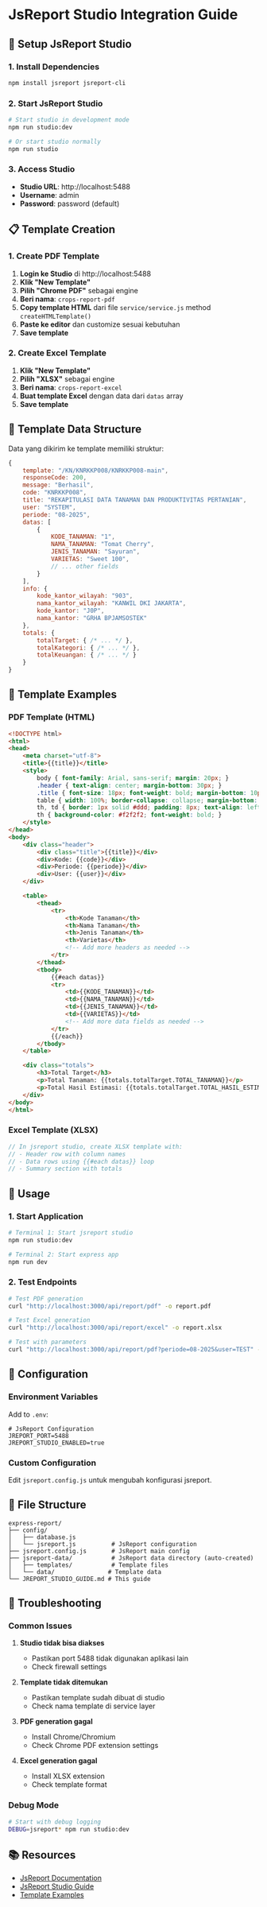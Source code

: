 # JsReport Studio Integration Guide

## 🚀 Setup JsReport Studio

### 1. Install Dependencies
```bash
npm install jsreport jsreport-cli
```

### 2. Start JsReport Studio
```bash
# Start studio in development mode
npm run studio:dev

# Or start studio normally
npm run studio
```

### 3. Access Studio
- **Studio URL**: http://localhost:5488
- **Username**: admin
- **Password**: password (default)

## 📋 Template Creation

### 1. Create PDF Template

1. **Login ke Studio** di http://localhost:5488
2. **Klik "New Template"**
3. **Pilih "Chrome PDF"** sebagai engine
4. **Beri nama**: `crops-report-pdf`
5. **Copy template HTML** dari file `service/service.js` method `createHTMLTemplate()`
6. **Paste ke editor** dan customize sesuai kebutuhan
7. **Save template**

### 2. Create Excel Template

1. **Klik "New Template"**
2. **Pilih "XLSX"** sebagai engine
3. **Beri nama**: `crops-report-excel`
4. **Buat template Excel** dengan data dari `datas` array
5. **Save template**

## 🔧 Template Data Structure

Data yang dikirim ke template memiliki struktur:

```javascript
{
    template: "/KN/KNRKKP008/KNRKKP008-main",
    responseCode: 200,
    message: "Berhasil",
    code: "KNRKKP008",
    title: "REKAPITULASI DATA TANAMAN DAN PRODUKTIVITAS PERTANIAN",
    user: "SYSTEM",
    periode: "08-2025",
    datas: [
        {
            KODE_TANAMAN: "1",
            NAMA_TANAMAN: "Tomat Cherry",
            JENIS_TANAMAN: "Sayuran",
            VARIETAS: "Sweet 100",
            // ... other fields
        }
    ],
    info: {
        kode_kantor_wilayah: "903",
        nama_kantor_wilayah: "KANWIL DKI JAKARTA",
        kode_kantor: "J0P",
        nama_kantor: "GRHA BPJAMSOSTEK"
    },
    totals: {
        totalTarget: { /* ... */ },
        totalKategori: { /* ... */ },
        totalKeuangan: { /* ... */ }
    }
}
```

## 📝 Template Examples

### PDF Template (HTML)
```html
<!DOCTYPE html>
<html>
<head>
    <meta charset="utf-8">
    <title>{{title}}</title>
    <style>
        body { font-family: Arial, sans-serif; margin: 20px; }
        .header { text-align: center; margin-bottom: 30px; }
        .title { font-size: 18px; font-weight: bold; margin-bottom: 10px; }
        table { width: 100%; border-collapse: collapse; margin-bottom: 20px; }
        th, td { border: 1px solid #ddd; padding: 8px; text-align: left; }
        th { background-color: #f2f2f2; font-weight: bold; }
    </style>
</head>
<body>
    <div class="header">
        <div class="title">{{title}}</div>
        <div>Kode: {{code}}</div>
        <div>Periode: {{periode}}</div>
        <div>User: {{user}}</div>
    </div>

    <table>
        <thead>
            <tr>
                <th>Kode Tanaman</th>
                <th>Nama Tanaman</th>
                <th>Jenis Tanaman</th>
                <th>Varietas</th>
                <!-- Add more headers as needed -->
            </tr>
        </thead>
        <tbody>
            {{#each datas}}
            <tr>
                <td>{{KODE_TANAMAN}}</td>
                <td>{{NAMA_TANAMAN}}</td>
                <td>{{JENIS_TANAMAN}}</td>
                <td>{{VARIETAS}}</td>
                <!-- Add more data fields as needed -->
            </tr>
            {{/each}}
        </tbody>
    </table>

    <div class="totals">
        <h3>Total Target</h3>
        <p>Total Tanaman: {{totals.totalTarget.TOTAL_TANAMAN}}</p>
        <p>Total Hasil Estimasi: {{totals.totalTarget.TOTAL_HASIL_ESTIMASI}}</p>
    </div>
</body>
</html>
```

### Excel Template (XLSX)
```javascript
// In jsreport studio, create XLSX template with:
// - Header row with column names
// - Data rows using {{#each datas}} loop
// - Summary section with totals
```

## 🚀 Usage

### 1. Start Application
```bash
# Terminal 1: Start jsreport studio
npm run studio:dev

# Terminal 2: Start express app
npm run dev
```

### 2. Test Endpoints
```bash
# Test PDF generation
curl "http://localhost:3000/api/report/pdf" -o report.pdf

# Test Excel generation
curl "http://localhost:3000/api/report/excel" -o report.xlsx

# Test with parameters
curl "http://localhost:3000/api/report/pdf?periode=08-2025&user=TEST" -o report.pdf
```

## 🔧 Configuration

### Environment Variables
Add to `.env`:
```env
# JsReport Configuration
JREPORT_PORT=5488
JREPORT_STUDIO_ENABLED=true
```

### Custom Configuration
Edit `jsreport.config.js` untuk mengubah konfigurasi jsreport.

## 📁 File Structure
```
express-report/
├── config/
│   ├── database.js
│   └── jsreport.js          # JsReport configuration
├── jsreport.config.js       # JsReport main config
├── jsreport-data/           # JsReport data directory (auto-created)
│   ├── templates/           # Template files
│   └── data/               # Template data
└── JREPORT_STUDIO_GUIDE.md # This guide
```

## 🐛 Troubleshooting

### Common Issues

1. **Studio tidak bisa diakses**
   - Pastikan port 5488 tidak digunakan aplikasi lain
   - Check firewall settings

2. **Template tidak ditemukan**
   - Pastikan template sudah dibuat di studio
   - Check nama template di service layer

3. **PDF generation gagal**
   - Install Chrome/Chromium
   - Check Chrome PDF extension settings

4. **Excel generation gagal**
   - Install XLSX extension
   - Check template format

### Debug Mode
```bash
# Start with debug logging
DEBUG=jsreport* npm run studio:dev
```

## 📚 Resources

- [JsReport Documentation](https://jsreport.net/learn)
- [JsReport Studio Guide](https://jsreport.net/learn/studio)
- [Template Examples](https://jsreport.net/learn/templating-engines)

